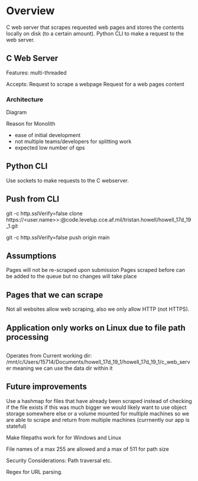 # Overview
C web server that scrapes requested web pages and stores the contents locally on disk (to a certain amount). Python CLI to make a request to the web server.

## C Web Server
Features: multi-threaded

Accepts:
Request to scrape a webpage
Request for a web pages content

### Architecture
Diagram

Reason for Monolith
- ease of initial development
- not multiple teams/developers for splitting work
- expected low number of qps

## Python CLI
Use sockets to make requests to the C webserver.

## Push from CLI
git -c http.sslVerify=false clone https://<user.name>>:<PAT>@code.levelup.cce.af.mil/tristan.howell/howell_17d_19_1.git

git -c http.sslVerify=false push origin main

## Assumptions
Pages will not be re-scraped upon submission
Pages scraped before can be added to the queue but no changes will take place

## Pages that we can scrape
Not all websites allow web scraping, also we only allow HTTP (not HTTPS).

## Application only works on Linux due to file path processing

##
Operates from Current working dir: /mnt/c/Users/15714/Documents/howell_17d_19_1/howell_17d_19_1/c_web_server
meaning we can use the data dir within it

## Future improvements
Use a hashmap for files that have already been scraped instead of checking if the file exists
if this was much bigger we would likely want to use object storage somewhere else or a volume mounted
for multiple machines so we are able to scrape and return from multiple machines (currnently our app is stateful)

Make filepaths work for for Windows and Linux

File names of a max 255 are allowed and a max of 511 for path size

Security Considerations: Path traversal etc.

Regex for URL parsing.